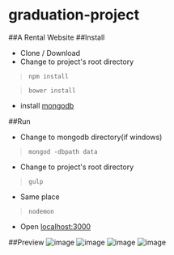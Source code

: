 graduation-project
==================
##A Rental Website
##Install
 - Clone / Download
 - Change to project's root directory
 

> `npm install`

> `bower install`

  - install [mongodb](http://www.mongodb.org/downloads)
  
##Run
- Change to mongodb directory(if windows)

> `mongod -dbpath data`

 - Change to project's root directory
 
> `gulp`

 - Same place
 
> `nodemon`

 

- Open [localhost:3000](localhost:3000)

##Preview
![image](https://github.com/L-x-C/graduation-project/blob/master/preview/a.png)
![image](https://github.com/L-x-C/graduation-project/blob/master/preview/a.png)
![image](https://github.com/L-x-C/graduation-project/blob/master/preview/a.png)
![image](https://github.com/L-x-C/graduation-project/blob/master/preview/a.png)
